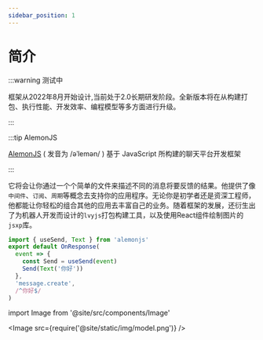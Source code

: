 ```yaml
---
sidebar_position: 1
---
```


# 简介

:::warning 测试中

框架从2022年8月开始设计,当前处于2.0长期研发阶段。全新版本将在从构建打包、执行性能、开发效率、编程模型等多方面进行升级。

:::

:::tip AlemonJS

[AlemonJS](https://github.com/lemonade-lab/alemonjs) ( 发音为 /əˈlemən/ ) 基于 JavaScript 所构建的聊天平台开发框架

:::

它将会让你通过一个个简单的文件来描述不同的消息将要反馈的结果。他提供了像`中间件`、`订阅`、`周期`等概念去支持你的应用程序。无论你是初学者还是资深工程师，他都能让你轻松的组合其他的应用去丰富自己的业务。随着框架的发展，还衍生出了为机器人开发而设计的`lvyjs`打包构建工具，以及使用React组件绘制图片的`jsxp`库。

```ts title="发送消息的基础示例"
import { useSend, Text } from 'alemonjs'
export default OnResponse(
  event => {
    const Send = useSend(event)
    Send(Text('你好'))
  },
  'message.create',
  /^你好$/
)
```

import Image from '@site/src/components/Image'

<Image src={require('@site/static/img/model.png')} />
